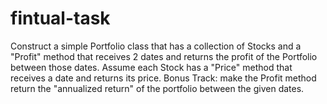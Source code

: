 # fintual-task

Construct a simple Portfolio class that has a collection of Stocks and a "Profit" method that receives 2 dates and returns the profit of the Portfolio between those dates. Assume each Stock has a "Price" method that receives a date and returns its price.
Bonus Track: make the Profit method return the "annualized return" of the portfolio between the given dates.
